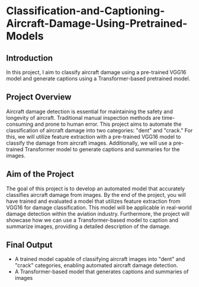# Classification-and-Captioning-Aircraft-Damage-Using-Pretrained-Models


## **Introduction**
In this project, I aim to classify aircraft damage using a pre-trained VGG16 model and generate captions using a Transformer-based pretrained model.

## **Project Overview**
Aircraft damage detection is essential for maintaining the safety and longevity of aircraft. Traditional manual inspection methods are time-consuming and prone to human error. This project aims to automate the classification of aircraft damage into two categories: "dent" and "crack." For this, we will utilize feature extraction with a pre-trained VGG16 model to classify the damage from aircraft images. Additionally, we will use a pre-trained Transformer model to generate captions and summaries for the images.

## **Aim of the Project**
The goal of this project is to develop an automated model that accurately classifies aircraft damage from images. By the end of the project, you will have trained and evaluated a model that utilizes feature extraction from VGG16 for damage classification. This model will be applicable in real-world damage detection within the aviation industry. Furthermore, the project will showcase how we can use a Transformer-based model to caption and summarize images, providing a detailed description of the damage.

## **Final Output**
- A trained model capable of classifying aircraft images into "dent" and "crack" categories, enabling automated aircraft damage detection.
- A Transformer-based model that generates captions and summaries of images
